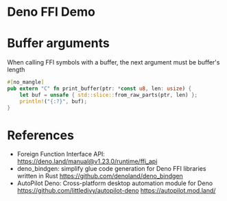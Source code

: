 Deno FFI Demo
===============

# Buffer arguments

When calling FFI symbols with a buffer, the next argument must be buffer's length

```rust
#[no_mangle]
pub extern "C" fn print_buffer(ptr: *const u8, len: usize) {
    let buf = unsafe { std::slice::from_raw_parts(ptr, len) };
    println!("{:?}", buf);
}
```

# References

* Foreign Function Interface API: https://deno.land/manual@v1.23.0/runtime/ffi_api
* deno_bindgen: simplify glue code generation for Deno FFI libraries written in Rust https://github.com/denoland/deno_bindgen
* AutoPilot Deno: Cross-platform desktop automation module for Deno https://github.com/littledivy/autopilot-deno https://autopilot.mod.land/
